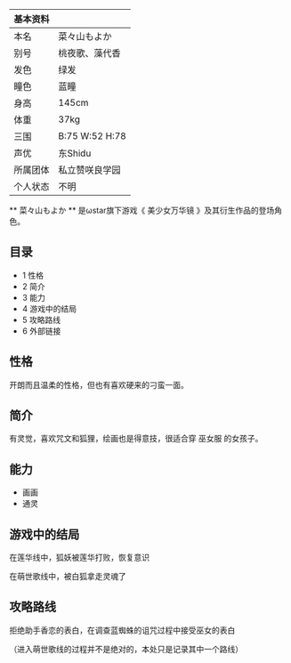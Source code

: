 |  **基本资料**  ||
|---|---|
|本名  |  菜々山もよか   |
|别号  |  桃夜歌、藻代香   |
|发色  |  绿发   |
|瞳色  |  蓝瞳   |
|身高  |  145cm   |
|体重  |  37kg   |
|三围  |  B:75 W:52 H:78   |
|声优  |  东Shidu   |
|所属团体  |  私立赞咲良学园   |
|个人状态  |  不明   |
  
** 菜々山もよか  ** 是ωstar旗下游戏《  美少女万华镜  》及其衍生作品的登场角色。

##  目录

  * 1  性格 
  * 2  简介 
  * 3  能力 
  * 4  游戏中的结局 
  * 5  攻略路线 
  * 6  外部链接 

##  性格

开朗而且温柔的性格，但也有喜欢硬来的刁蛮一面。

##  简介

有灵觉，喜欢咒文和狐狸，绘画也是得意技，很适合穿  巫女服  的女孩子。

##  能力

  * 画画 
  * 通灵 

##  游戏中的结局

在莲华线中，狐妖被莲华打败，恢复意识

在萌世歌线中，被白狐拿走灵魂了

##  攻略路线

拒绝助手香恋的表白，在调查蓝蜘蛛的诅咒过程中接受巫女的表白

（进入萌世歌线的过程并不是绝对的，本处只是记录其中一个路线）

  